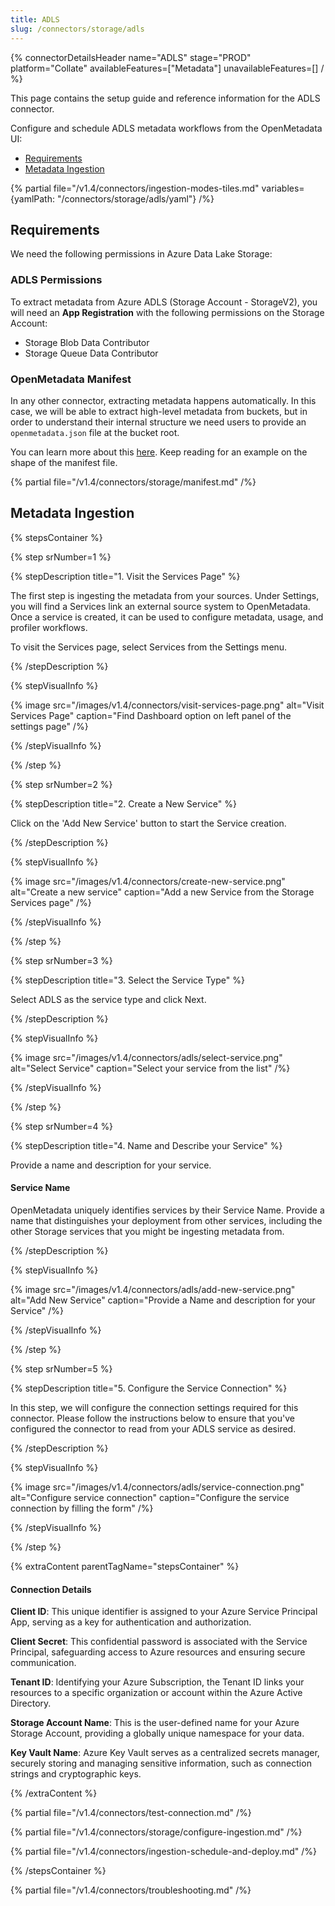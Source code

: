 ```yaml
---
title: ADLS
slug: /connectors/storage/adls
---
```


{% connectorDetailsHeader
name="ADLS"
stage="PROD"
platform="Collate"
availableFeatures=["Metadata"]
unavailableFeatures=[]
/ %}

This page contains the setup guide and reference information for the ADLS connector.

Configure and schedule ADLS metadata workflows from the OpenMetadata UI:

- [Requirements](#requirements)
- [Metadata Ingestion](#metadata-ingestion)

{% partial file="/v1.4/connectors/ingestion-modes-tiles.md" variables={yamlPath: "/connectors/storage/adls/yaml"} /%}

## Requirements

We need the following permissions in Azure Data Lake Storage:

### ADLS Permissions

To extract metadata from Azure ADLS (Storage Account - StorageV2), you will need an **App Registration** with the following permissions on the Storage Account:
- Storage Blob Data Contributor
- Storage Queue Data Contributor


### OpenMetadata Manifest

In any other connector, extracting metadata happens automatically. In this case, we will be able to extract high-level
metadata from buckets, but in order to understand their internal structure we need users to provide an `openmetadata.json`
file at the bucket root.

You can learn more about this [here](/connectors/storage). Keep reading for an example on the shape of the manifest file.

{% partial file="/v1.4/connectors/storage/manifest.md" /%}

## Metadata Ingestion

{% stepsContainer %}

{% step srNumber=1 %}

{% stepDescription title="1. Visit the Services Page" %}

The first step is ingesting the metadata from your sources. Under
Settings, you will find a Services link an external source system to
OpenMetadata. Once a service is created, it can be used to configure
metadata, usage, and profiler workflows.

To visit the Services page, select Services from the Settings menu.

{% /stepDescription %}

{% stepVisualInfo %}

{% image
src="/images/v1.4/connectors/visit-services-page.png"
alt="Visit Services Page"
caption="Find Dashboard option on left panel of the settings page" /%}

{% /stepVisualInfo %}

{% /step %}

{% step srNumber=2 %}

{% stepDescription title="2. Create a New Service" %}

Click on the 'Add New Service' button to start the Service creation.

{% /stepDescription %}

{% stepVisualInfo %}

{% image
src="/images/v1.4/connectors/create-new-service.png"
alt="Create a new service"
caption="Add a new Service from the Storage Services page" /%}

{% /stepVisualInfo %}

{% /step %}

{% step srNumber=3 %}

{% stepDescription title="3. Select the Service Type" %}

Select ADLS as the service type and click Next.

{% /stepDescription %}

{% stepVisualInfo %}

{% image
  src="/images/v1.4/connectors/adls/select-service.png"
  alt="Select Service"
  caption="Select your service from the list" /%}

{% /stepVisualInfo %}

{% /step %}

{% step srNumber=4 %}

{% stepDescription title="4. Name and Describe your Service" %}

Provide a name and description for your service.

#### Service Name

OpenMetadata uniquely identifies services by their Service Name. Provide
a name that distinguishes your deployment from other services, including
the other Storage services that you might be ingesting metadata
from.

{% /stepDescription %}

{% stepVisualInfo %}

{% image
  src="/images/v1.4/connectors/adls/add-new-service.png"
  alt="Add New Service"
  caption="Provide a Name and description for your Service" /%}

{% /stepVisualInfo %}

{% /step %}

{% step srNumber=5 %}

{% stepDescription title="5. Configure the Service Connection" %}

In this step, we will configure the connection settings required for
this connector. Please follow the instructions below to ensure that
you've configured the connector to read from your ADLS service as
desired.

{% /stepDescription %}

{% stepVisualInfo %}

{% image
  src="/images/v1.4/connectors/adls/service-connection.png"
  alt="Configure service connection"
  caption="Configure the service connection by filling the form" /%}

{% /stepVisualInfo %}

{% /step %}

{% extraContent parentTagName="stepsContainer" %}

#### Connection Details

**Client ID**: This unique identifier is assigned to your Azure Service Principal App, serving as a key for authentication and authorization.

**Client Secret**: This confidential password is associated with the Service Principal, safeguarding access to Azure resources and ensuring secure communication.

**Tenant ID**: Identifying your Azure Subscription, the Tenant ID links your resources to a specific organization or account within the Azure Active Directory.

**Storage Account Name**: This is the user-defined name for your Azure Storage Account, providing a globally unique namespace for your data.

**Key Vault Name**: Azure Key Vault serves as a centralized secrets manager, securely storing and managing sensitive information, such as connection strings and cryptographic keys.

{% /extraContent %}

{% partial file="/v1.4/connectors/test-connection.md" /%}

{% partial file="/v1.4/connectors/storage/configure-ingestion.md" /%}

{% partial file="/v1.4/connectors/ingestion-schedule-and-deploy.md" /%}

{% /stepsContainer %}

{% partial file="/v1.4/connectors/troubleshooting.md" /%}
